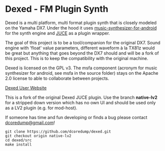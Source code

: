 Dexed - FM Plugin Synth
=======================

Dexed is a multi platform, multi format plugin synth that is closely modeled on the Yamaha DX7. 
Under the hood it uses [music-synthesizer-for-android](https://github.com/google/music-synthesizer-for-android) 
for the synth engine and [JUCE](http://wwww.juce.com) as a plugin wrapper.

The goal of this project is to be a tool/companion for the original DX7. Sound engine 
with 'float' value parameters, different waveform à la TX81z would be great but anything that 
goes beyond the DX7 should and will be a fork of this project. This is to keep the compatibility with
the original machine.

Dexed is licensed on the GPL v3. The msfa component (acronym for music synthesizer for android, see msfa 
in the source folder) stays on the Apache 2.0 license to able to collaborate between projects.

[Dexed User Website](http://asb2m10.github.io/dexed)

This is a fork of the original Dexed JUCE plugin. Use the branch **native-lv2**
for a stripped down version which has no own UI and should be used only as a
LV2 plugin (e.g. for mod-host).

If someone has time and fun developing or finds a bug please contact dcoredump@gmail.com!

```
git clone https://github.com/dcoredump/dexed.git
git checkout origin native-lv2
cd dexed/src
make install
```
 
